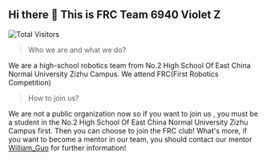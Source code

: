 ## Hi there 👋 This is FRC Team 6940 Violet Z

![Total Visitors](https://visitor-badge.glitch.me/badge?page_id=Team6940.Team6940)

>Who we are and what we do?

We are a high-school robotics team from No.2 High School Of East China Normal University Zizhu Campus. We attend FRC(First Robotics Competition)

>How to join us?

We are not a public organization now so if you want to join us , you must be a student in the No.2 High School Of East China Normal University Zizhu Campus first. Then you can choose to join the FRC club! What's more, if you want to become a mentor in our team, you should contact our mentor [William_Guo](https://github.com/williamguowei) for further information!

> 
<!--

**Here are some ideas to get you started:**

🙋‍♀️ A short introduction - what is your organization all about?
🌈 Contribution guidelines - how can the community get involved?
👩‍💻 Useful resources - where can the community find your docs? Is there anything else the community should know?
🍿 Fun facts - what does your team eat for breakfast?
🧙 Remember, you can do mighty things with the power of [Markdown](https://docs.github.com/github/writing-on-github/getting-started-with-writing-and-formatting-on-github/basic-writing-and-formatting-syntax)
-->

